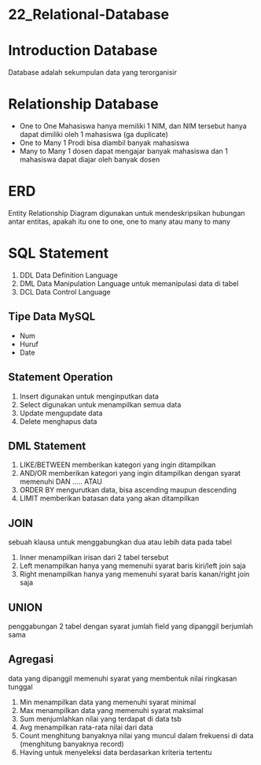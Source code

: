 # 22_Relational-Database

# Introduction Database

Database adalah sekumpulan data yang terorganisir

# Relationship Database

- One to One
Mahasiswa hanya memiliki 1 NIM, dan NIM tersebut hanya dapat dimiliki oleh 1 mahasiswa (ga duplicate)
- One to Many
1 Prodi bisa diambil banyak mahasiswa
- Many to Many
1 dosen dapat mengajar banyak mahasiswa dan 1 mahasiswa dapat diajar oleh banyak dosen

# ERD

Entity Relationship Diagram digunakan untuk mendeskripsikan hubungan antar entitas, apakah itu one to one, one to many atau many to many

# SQL Statement

1. DDL
Data Definition Language
2. DML
Data Manipulation Language
untuk memanipulasi data di tabel
3. DCL
Data Control Language

## Tipe Data MySQL

- Num
- Huruf
- Date

## Statement Operation

1. Insert
digunakan untuk menginputkan data
2. Select
digunakan untuk menampilkan semua data
3. Update
mengupdate data
4. Delete
menghapus data

## DML Statement

1. LIKE/BETWEEN
memberikan kategori yang ingin ditampilkan
2. AND/OR
memberikan kategori yang ingin ditampilkan dengan syarat memenuhi DAN ..... ATAU
3. ORDER BY
mengurutkan data, bisa ascending maupun descending
4. LIMIT
memberikan batasan data yang akan ditampilkan

## JOIN

sebuah klausa untuk menggabungkan dua atau lebih data pada tabel

1. Inner
menampilkan irisan dari 2 tabel tersebut
2. Left
menampilkan hanya yang memenuhi syarat baris kiri/left join saja
3. Right
menampilkan hanya yang memenuhi syarat baris kanan/right join saja

## UNION

penggabungan 2 tabel dengan syarat jumlah field yang dipanggil berjumlah sama

## Agregasi

data yang dipanggil memenuhi syarat yang membentuk nilai ringkasan tunggal

1. Min
menampilkan data yang memenuhi syarat minimal
2. Max
menampilkan data yang memenuhi syarat maksimal
3. Sum
menjumlahkan nilai yang terdapat di data tsb
4. Avg
menampilkan rata-rata nilai dari data
5. Count
menghitung banyaknya nilai yang muncul dalam frekuensi di data
(menghitung banyaknya record)
6. Having
untuk menyeleksi data berdasarkan kriteria tertentu